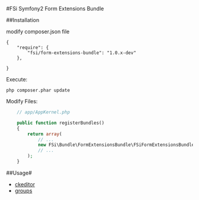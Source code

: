 #FSi Symfony2 Form Extensions Bundle

##Installation

modify composer.json file

```
{
    "require": {
        "fsi/form-extensions-bundle": "1.0.x-dev"
    },

}
```
Execute:

```
php composer.phar update
```

Modify Files:

```php
    // app/AppKernel.php

    public function registerBundles()
    {
        return array(
            // ...
            new FSi\Bundle\FormExtensionsBundle\FSiFormExtensionsBundle(),
            // ...
        );
    }
```

##Usage#

- [ckeditor](Resources/doc/ckeditor.md)
- [groups](Resources/doc/groups.md)